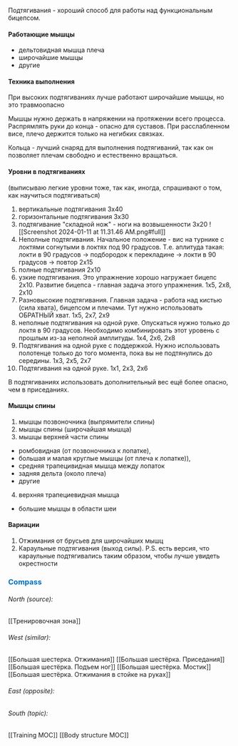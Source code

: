 Подтягивания - хороший способ для работы над функциональным бицепсом.

#### Работающие мышцы
- дельтовидная мышца плеча 
- широчайшие мышцы
- другие


#### Техника выполнения
При высоких подтягиваниях лучше работают широчайшие мышцы, но это травмоопасно

Мышцы нужно держать в напряжении на протяжении всего процесса. Распрямлять руки до конца - опасно для суставов. При расслабленном висе, плечо держится только на негибких связках.

Кольца - лучший снаряд для выполнения подтягиваний, так как он позволяет плечам свободно и естественно вращаться.

#### Уровни в подтягиваниях
(выписываю легкие уровни тоже, так как, иногда, спрашивают о том, как научиться подтягиваться)

1) вертикальные подтягивания 3х40
2) горизонтальные подтягивания 3х30
3) подтягивание "складной нож" - ноги на возвышенности 3х20
![[Screenshot 2024-01-11 at 11.31.46 AM.png#full]]
4) Неполные подтягивания. Начальное положение - вис на турнике с локтями согнутыми в локтях под 90 градусов. Т.е. аплитуда такая: локти в 90 градусов -> подбородок к перекладине -> локти в 90 градусов -> повтор 2х15
5) полные подтягивания 2х10
6) узкие подтягивания. Это упражнение хорошо нагружает бицепс 2х10. Развитие бицепса - главная задача этого упражнения. 1х5, 2х8, 2х10
7) Разновысокие подтягивания. Главная задача - работа над кистью (сила хвата), бицепсом и плечами. Тут нужно использовать ОБРАТНЫЙ хват. 1x5, 2x7, 2x9
8) неполные подтягивания на одной руке. Опускаться нужно только до локтя в 90 градусов. Необходимо комбинировать этот уровень с прошлым из-за неполной амплитуды. 1x4, 2x6, 2x8
9) Подтягивания на одной руке с поддержкой. Нужно использовать полотенце только до того момента, пока вы не подтянулись до середины. 1x3, 2x5, 2x7
10) Подтягивания на одной руке. 1x1, 2x3, 2x6

В подтягиваниях использовать дополнительный вес ещё более опасно, чем в приседаниях.

#### Мышцы спины
1) мышцы позвоночника (выпрямители спины)
2) мышцы спины (широчайшая мышца)
3) мышцы верхней части спины 
- ромбовидная (от позвоночника к лопатке), 
- большая и малая круглые мышцы (от плеча к лопатке)),
- средняя трапецивидная мышца между лопаток
- задняя дельта (около плеча)
- другие
4) верхняя трапециевидная мышца 
- большие мышцы в области шеи

#### Вариации
1) Отжимания от брусьев для широчайших мышц
2) Караульные подтягивания (выход силы). P.S. есть версия, что караульные подтягивались таким образом, чтобы лучше увидеть окрестности



### <span style="color:#0070c0">Compass</span>
###### North (source):
[[Тренировочная зона]]

###### West (similar):
[[Большая шестерка. Отжимания]]
[[Большая шестёрка. Приседания]]
[[Большая шестёрка. Подъем ног]]
[[Большая шестёрка. Мостик]]
[[Большая шестёрка. Отжимания в стойке на руках]]


###### East (opposite):

###### South (topic):
[[Training MOC]]
[[Body structure MOC]]
